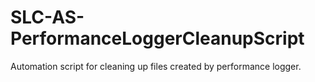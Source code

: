 # SLC-AS-PerformanceLoggerCleanupScript
Automation script for cleaning up files created by performance logger.
